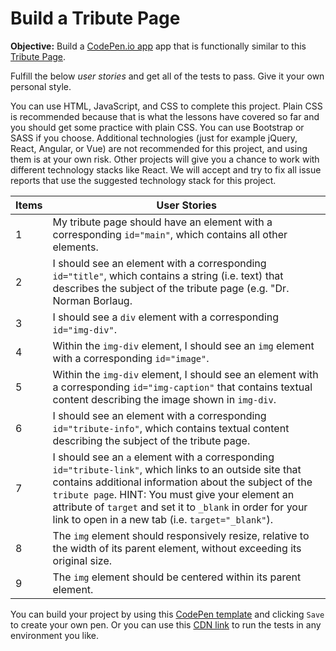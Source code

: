 # Build a Tribute Page
**Objective:** Build a [CodePen.io app](codepen.io) app that is functionally similar to this [Tribute Page](https://codepen.io/freeCodeCamp/full/zNqgVx).

Fulfill the below _user stories_ and get all of the tests to pass. Give it your own personal style.

You can use HTML, JavaScript, and CSS to complete this project. Plain CSS is recommended because that is what the lessons have covered so far and you should get some practice with plain CSS. You can use Bootstrap or SASS if you choose. Additional technologies (just for example jQuery, React, Angular, or Vue) are not recommended for this project, and using them is at your own risk. Other projects will give you a chance to work with different technology stacks like React. We will accept and try to fix all issue reports that use the suggested technology stack for this project.

|Items|User Stories|
|-|-|
|1|My tribute page should have an element with a corresponding `id="main"`, which contains all other elements.|
|2|I should see an element with a corresponding `id="title"`, which contains a string (i.e. text) that describes the subject of the tribute page (e.g. "Dr. Norman Borlaug.|
|3|I should see a `div` element with a corresponding `id="img-div"`.|
|4|Within the `img-div` element, I should see an `img` element with a corresponding `id="image"`.|
|5|Within the `img-div` element, I should see an element with a corresponding `id="img-caption"` that contains textual content describing the image shown in `img-div`.|
|6|I should see an element with a corresponding `id="tribute-info"`, which contains textual content describing the subject of the tribute page.|
|7|I should see an `a` element with a corresponding `id="tribute-link"`, which links to an outside site that contains additional information about the subject of the `tribute page`. HINT: You must give your element an attribute of `target` and set it to `_blank` in order for your link to open in a new tab (i.e. `target="_blank"`).|
|8|The `img` element should responsively resize, relative to the width of its parent element, without exceeding its original size.|
|9|The `img` element should be centered within its parent element.|

You can build your project by using this [CodePen template](https://codepen.io/pen?template=MJjpwO) and clicking `Save` to create your own pen. Or you can use this [CDN link](https://cdn.freecodecamp.org/testable-projects-fcc/v1/bundle.js) to run the tests in any environment you like.
